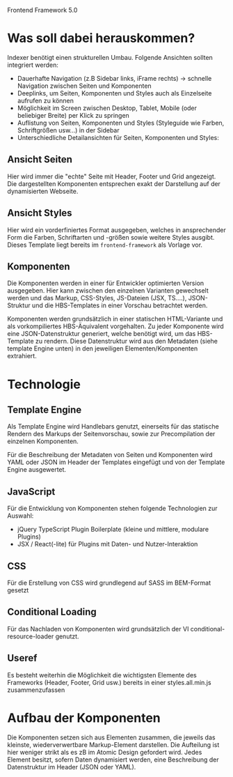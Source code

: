 Frontend Framework 5.0

# Was soll dabei herauskommen?

Indexer benötigt einen strukturellen Umbau. Folgende Ansichten sollten integriert werden:

- Dauerhafte Navigation (z.B Sidebar links, iFrame rechts) -> schnelle Navigation zwischen Seiten und Komponenten
- Deeplinks, um Seiten, Komponenten und Styles auch als Einzelseite aufrufen zu können
- Möglichkeit im Screen zwischen Desktop, Tablet, Mobile (oder beliebiger Breite) per Klick zu springen
- Auflistung von Seiten, Komponenten und Styles (Styleguide wie Farben, Schriftgrößen usw...) in der Sidebar
- Unterschiedliche Detailansichten für Seiten, Komponenten und Styles:

## Ansicht Seiten
Hier wird immer die "echte" Seite mit Header, Footer und Grid angezeigt. Die dargestellten Komponenten entsprechen exakt der Darstellung auf der dynamisierten Webseite.

## Ansicht Styles
Hier wird ein vorderfiniertes Format ausgegeben, welches in ansprechender Form die Farben, Schriftarten und -größen sowie weitere Styles ausgibt. Dieses Template liegt bereits im `frontend-framework` als Vorlage vor.

## Komponenten
Die Komponenten werden in einer für Entwickler optimierten Version ausgegeben. Hier kann zwischen den einzelnen Varianten gewechselt werden und das Markup, CSS-Styles, JS-Dateien (JSX, TS....), JSON-Struktur und die HBS-Templates in einer Vorschau betrachtet werden.

Komponenten werden grundsätzlich in einer statischen HTML-Variante und als vorkompiliertes HBS-Äquivalent vorgehalten. Zu jeder Komponente wird eine JSON-Datenstruktur generiert, welche benötigt wird, um das HBS-Template zu rendern. Diese Datenstruktur wird aus den Metadaten (siehe template Engine unten) in den jeweiligen Elementen/Komponenten extrahiert.


# Technologie

## Template Engine
Als Template Engine wird Handlebars genutzt, einerseits für das statische Rendern des Markups der Seitenvorschau, sowie zur Precompilation der einzelnen Komponenten. 

Für die Beschreibung der Metadaten von Seiten und Komponenten wird YAML oder JSON im Header der Templates eingefügt und von der Template Engine ausgewertet.

## JavaScript
Für die Entwicklung von Komponenten stehen folgende Technologien zur Auswahl:

- jQuery TypeScript Plugin Boilerplate (kleine und mittlere, modulare Plugins)
- JSX / React(-lite) für Plugins mit Daten- und Nutzer-Interaktion

## CSS
Für die Erstellung von CSS wird grundlegend auf SASS im BEM-Format gesetzt

## Conditional Loading
Für das Nachladen von Komponenten wird grundsätzlich der VI conditional-resource-loader genutzt.

## Useref
Es besteht weiterhin die Möglichkeit die wichtigsten Elemente des Frameworks (Header, Footer, Grid usw.) bereits in einer styles.all.min.js zusammenzufassen

# Aufbau der Komponenten
Die Komponenten setzen sich aus Elementen zusammen, die jeweils das kleinste, wiederverwertbare Markup-Element darstellen. Die Aufteilung ist hier weniger strikt als es zB im Atomic Design gefordert wird. Jedes Element besitzt, sofern Daten dynamisiert werden, eine Beschreibung der Datenstruktur im Header (JSON oder YAML).
